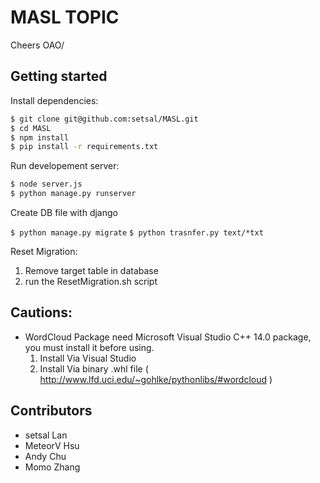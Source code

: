 # MASL TOPIC

Cheers OAO/

## Getting started

Install dependencies:

``` bash
$ git clone git@github.com:setsal/MASL.git
$ cd MASL
$ npm install
$ pip install -r requirements.txt
```

Run developement server:

``` bash
$ node server.js
$ python manage.py runserver
```

Create DB file with django

``$ python manage.py migrate``
``$ python trasnfer.py text/*txt``


Reset Migration:
 1. Remove target table in database
 2. run the ResetMigration.sh script


## Cautions:
 -  WordCloud Package need Microsoft Visual Studio C++ 14.0 package, you must install it before using.
    1. Install Via Visual Studio
    2. Install Via binary .whl file ( http://www.lfd.uci.edu/~gohlke/pythonlibs/#wordcloud )


## Contributors

- setsal Lan
- MeteorV Hsu
- Andy Chu
- Momo Zhang
